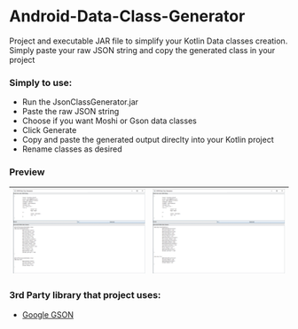# Android-Data-Class-Generator
Project and executable JAR file to simplify your Kotlin Data classes creation. Simply paste your raw JSON string and copy the generated class in your project

### Simply to use:
- Run the JsonClassGenerator.jar
- Paste the raw JSON string
- Choose if you want Moshi or Gson data classes
- Click Generate
- Copy and paste the generated output direclty into your Kotlin project 
- Rename classes as desired

### Preview

| ![](img/moshi_example.png)  | ![](img/gson_example.png) |
| --- | --- |

### 3rd Party library that project uses:
- [Google GSON](https://github.com/google/gson/blob/master/LICENSE)